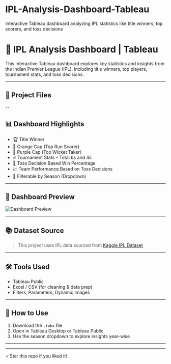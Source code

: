 # IPL-Analysis-Dashboard-Tableau
Interactive Tableau dashboard analyzing IPL statistics like title winners, top scorers, and toss decisions


# 🏏 IPL Analysis Dashboard | Tableau

This interactive Tableau dashboard explores key statistics and insights from the Indian Premier League (IPL), including title winners, top players, tournament stats, and toss decisions.

---

## 📁 Project Files
--

## 📊 Dashboard Highlights

- 🏆 Title Winner  
- 🧢 Orange Cap (Top Run Scorer)  
- 🧢 Purple Cap (Top Wicket Taker)  
- 🔥 Tournament Stats – Total 6s and 4s  
- 🎯 Toss Decision Based Win Percentage  
- 📈 Team Performance Based on Toss Decisions  
- 📅 Filterable by Season (Dropdown)

---

## 📸 Dashboard Preview

![Dashboard Preview]()

---

## 📚 Dataset Source

> This project uses IPL data sourced from [Kaggle IPL Dataset](https://www.kaggle.com/datasets)

---

## 🛠 Tools Used

- Tableau Public
- Excel / CSV (for cleaning & data prep)
- Filters, Parameters, Dynamic Images

---

## 🚀 How to Use

1. Download the `.twbx` file
2. Open in Tableau Desktop or Tableau Public
3. Use the season dropdown to explore insights year-wise

---

---

⭐ Star this repo if you liked it!

